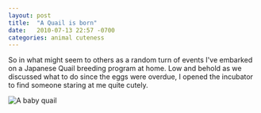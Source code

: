 ```yaml
---
layout: post
title:  "A Quail is born"
date:   2010-07-13 22:57 -0700
categories: animal cuteness
---
```


So in what might seem to others as a random turn of events I've embarked on a Japanese Quail breeding program at home. Low and behold as we discussed what to do since the eggs were overdue, I opened the incubator to find someone staring at me quite cutely.

![A baby quail]({{site.baseurl}}/assets/babyquail.jpg)
